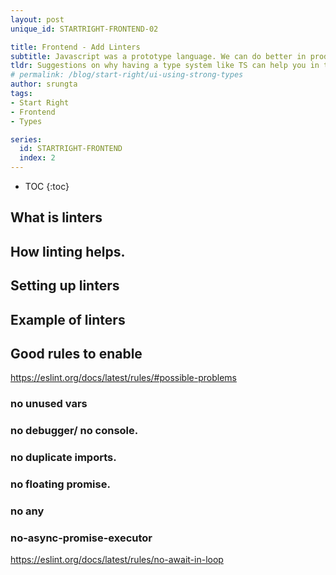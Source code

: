 ```yaml
---
layout: post
unique_id: STARTRIGHT-FRONTEND-02

title: Frontend - Add Linters
subtitle: Javascript was a prototype language. We can do better in production.
tldr: Suggestions on why having a type system like TS can help you in the long run.
# permalink: /blog/start-right/ui-using-strong-types
author: srungta
tags: 
- Start Right
- Frontend
- Types

series: 
  id: STARTRIGHT-FRONTEND
  index: 2
---
```

* TOC
{:toc}

## What is linters

## How linting helps.

## Setting up linters

## Example of linters


## Good rules to enable

https://eslint.org/docs/latest/rules/#possible-problems

### no unused vars
### no debugger/ no console.
### no duplicate imports.
### no floating promise.
### no any
### no-async-promise-executor
https://eslint.org/docs/latest/rules/no-await-in-loop
